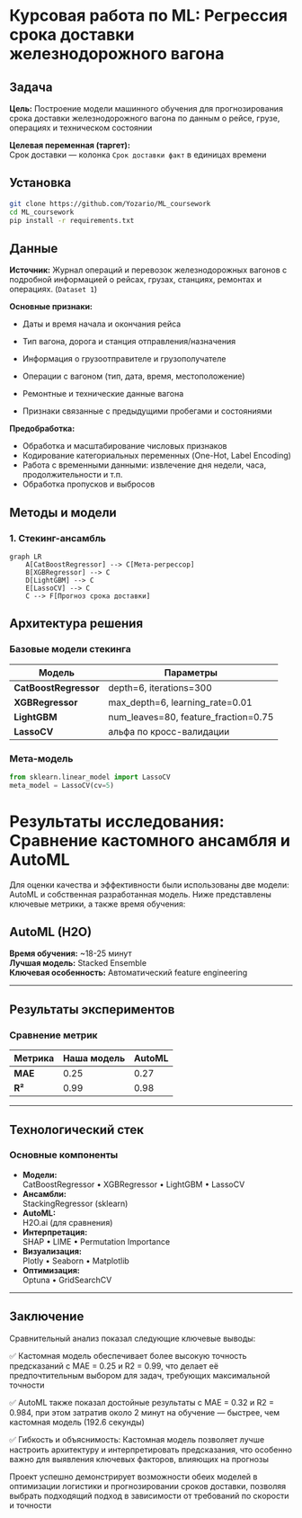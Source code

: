 # Курсовая работа по ML: Регрессия срока доставки железнодорожного вагона

## Задача

**Цель:** Построение модели машинного обучения для прогнозирования срока доставки железнодорожного вагона по данным о рейсе, грузе, операциях и техническом состоянии

**Целевая переменная (таргет):**  
Срок доставки — колонка `Срок доставки факт` в единицах времени

## Установка
```bash
git clone https://github.com/Yozario/ML_coursework
cd ML_coursework
pip install -r requirements.txt
```

##  Данные

**Источник:** Журнал операций и перевозок железнодорожных вагонов с подробной информацией о рейсах, грузах, станциях, ремонтах и операциях. (`Dataset 1`)

**Основные признаки:**
  
* Даты и время начала и окончания рейса
  
* Тип вагона, дорога и станция отправления/назначения
  
* Информация о грузоотправителе и грузополучателе
  
* Операции с вагоном (тип, дата, время, местоположение)
  
* Ремонтные и технические данные вагона
  
* Признаки связанные с предыдущими пробегами и состояниями

**Предобработка:**
- Обработка и масштабирование числовых признаков
- Кодирование категориальных переменных (One-Hot, Label Encoding)
- Работа с временными данными: извлечение дня недели, часа, продолжительности и т.п.
- Обработка пропусков и выбросов

## Методы и модели

### 1. Стекинг-ансамбль
```mermaid
graph LR
    A[CatBoostRegressor] --> C[Мета-регрессор]
    B[XGBRegressor] --> C
    D[LightGBM] --> C
    E[LassoCV] --> C
    C --> F[Прогноз срока доставки]

```

## Архитектура решения

### Базовые модели стекинга
| Модель                | Параметры                              |
| --------------------- | -------------------------------------- |
| **CatBoostRegressor** | depth=6, iterations=300                |
| **XGBRegressor**      | max\_depth=6, learning\_rate=0.01      |
| **LightGBM**          | num\_leaves=80, feature\_fraction=0.75 |
| **LassoCV**           | альфа по кросс-валидации               |


### Мета-модель
```python
from sklearn.linear_model import LassoCV
meta_model = LassoCV(cv=5)

```

# Результаты исследования: Сравнение кастомного ансамбля и AutoML

Для оценки качества и эффективности были использованы две модели: AutoML и собственная разработанная модель. Ниже представлены ключевые метрики, а также время обучения:

## AutoML (H2O)
**Время обучения:** ~18-25 минут  
**Лучшая модель:** Stacked Ensemble  
**Ключевая особенность:** Автоматический feature engineering

---

## Результаты экспериментов

### Сравнение метрик
| Метрика             | Наша модель | AutoML  |
|---------------------|-------------|---------|
| **MAE**             | 0.25        | 0.27    |
| **R²**              | 0.99        | 0.98    |

---

## Технологический стек

### Основные компоненты
- **Модели:**<br>
 CatBoostRegressor • XGBRegressor • LightGBM • LassoCV
- **Ансамбли:**  
  StackingRegressor (sklearn)
- **AutoML:**  
  H2O.ai (для сравнения)
- **Интерпретация:**  
  SHAP • LIME • Permutation Importance
- **Визуализация:**  
  Plotly • Seaborn • Matplotlib
- **Оптимизация:**  
  Optuna • GridSearchCV

---


## Заключение

Сравнительный анализ показал следующие ключевые выводы:

✅ Кастомная модель обеспечивает более высокую точность предсказаний с MAE = 0.25 и R2 = 0.99, что делает её предпочтительным выбором для задач, требующих максимальной точности

✅ AutoML также показал достойные результаты с MAE = 0.32 и R2 = 0.984, при этом затратив около 2 минут на обучение — быстрее, чем кастомная модель (192.6 секунды)

✅ Гибкость и объяснимость: Кастомная модель позволяет лучше настроить архитектуру и интерпретировать предсказания, что особенно важно для выявления ключевых факторов, влияющих на прогнозы

Проект успешно демонстрирует возможности обеих моделей в оптимизации логистики и прогнозировании сроков доставки, позволяя выбрать подходящий подход в зависимости от требований по скорости и точности
